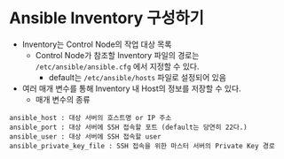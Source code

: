 Ansible Inventory 구성하기
=========================
* Inventory는 Control Node의 작업 대상 목록
    * Control Node가 참조할 Inventory 파일의 경로는 `/etc/ansible/ansible.cfg` 에서 지정할 수 있다.
        * default는 `/etc/ansible/hosts` 파일로 설정되어 있음
* 여러 매개 변수를 통해 Inventory 내 Host의 정보를 저장할 수 있다.
    * 매개 변수의 종류
```
ansible_host : 대상 서버의 호스트명 or IP 주소
ansible_port : 대상 서버에 SSH 접속할 포트 (default는 당연히 22다.)
ansible_user : 대상 서버에 SSH 접속할 user
ansible_private_key_file : SSH 접속을 위한 마스터 서버의 Private Key 경로
```